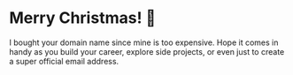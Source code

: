 # Merry Christmas! 🎅
I bought your domain name since mine is too expensive. Hope it comes in handy as you build your career, explore side projects, or even just to create a super official email address.
